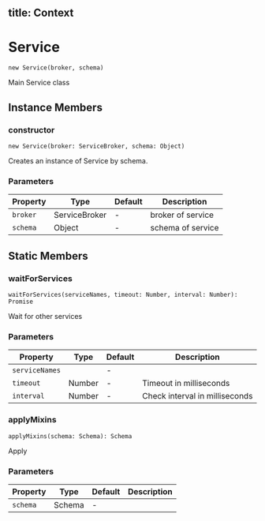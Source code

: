 title: Context
---



# Service




`new Service(broker, schema)`

Main Service class








## Instance Members



### constructor



`new Service(broker: ServiceBroker, schema: Object)`

Creates an instance of Service by schema.


### Parameters

| Property | Type | Default | Description |
| -------- | ---- | ------- | ----------- |
| `broker` | ServiceBroker | - | broker of service |
| `schema` | Object | - | schema of service |









## Static Members



### waitForServices



`waitForServices(serviceNames, timeout: Number, interval: Number): Promise`

Wait for other services


### Parameters

| Property | Type | Default | Description |
| -------- | ---- | ------- | ----------- |
| `serviceNames` |  | - |  |
| `timeout` | Number | - | Timeout in milliseconds |
| `interval` | Number | - | Check interval in milliseconds |








### applyMixins



`applyMixins(schema: Schema): Schema`

Apply 


### Parameters

| Property | Type | Default | Description |
| -------- | ---- | ------- | ----------- |
| `schema` | Schema | - |  |









